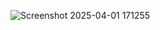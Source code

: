 ![Screenshot 2025-04-01 171255](https://github.com/user-attachments/assets/c8e65112-bbe8-4293-a323-998c1bb2e54d)





 
